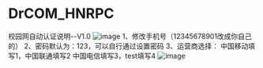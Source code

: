 # DrCOM_HNRPC
校园网自动认证说明--V1.0
![image](https://user-images.githubusercontent.com/76712168/219827254-e4648f12-1cf0-4002-94eb-9f0aed86f625.png)
1、修改手机号（12345678901改成你自己的）
2、密码默认为：123，可以自行通过设置密码
3、运营商选择：
		中国移动填写1，中国联通填写2
		中国电信填写3，test填写4
![image](https://user-images.githubusercontent.com/76712168/219827257-2c772f8d-4413-4958-a82b-12085d8b65bf.png)
